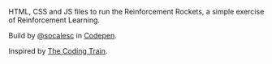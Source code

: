 HTML, CSS and JS files to run the Reinforcement Rockets, a simple exercise of Reinforcement Learning. 


Build by [@socalesc](https://socalesc.github.io) in [Codepen](https://codepen.io/Alexndr/pen/RmZKzB).

Inspired by [The Coding Train](https://www.youtube.com/@TheCodingTrain).
